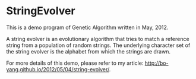 StringEvolver
=============

This is a demo program of Genetic Algorithm written in May, 2012.

A string evolver is an evolutionary algorithm that tries to match a reference string from a population of random strings. The underlying character set of the string evolver is the alphabet from which the strings are drawn.

For more details of this demo, please refer to my article: http://bo-yang.github.io/2012/05/04/string-evolver/.
